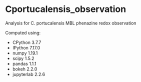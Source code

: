 # Cportucalensis_observation
Analysis for C. portucalensis MBL phenazine redox observation

Computed using:
- CPython 3.7.7
- IPython 7.17.0
- numpy 1.19.1
- scipy 1.5.2
- pandas 1.1.1
- bokeh 2.2.0
- jupyterlab 2.2.6

